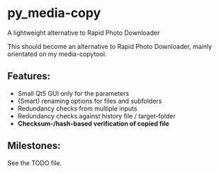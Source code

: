 # py_media-copy
A lightweight alternative to Rapid Photo Downloader

This should become an alternative to Rapid Photo Downloader, mainly orientated on my media-copytool.

## Features:
 - Small Qt5 GUI only for the parameters
 - (Smart) renaming options for files and subfolders
 - Redundancy checks from multiple inputs
 - Redundancy checks against history file / target-folder
 - **Checksum-/hash-based verification of copied file**

## Milestones:
See the TODO file.
 
